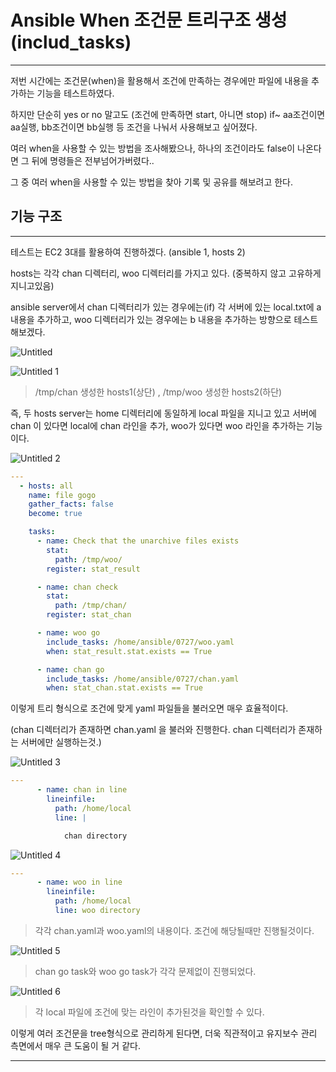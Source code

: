 # Ansible When 조건문 트리구조 생성(includ_tasks)

---

저번 시간에는 조건문(when)을 활용해서 조건에 만족하는 경우에만 파일에 내용을 추가하는 기능을 테스트하였다.

하지만 단순히 yes or no 말고도 (조건에 만족하면 start, 아니면 stop) if~ aa조건이면 aa실행, bb조건이면 bb실행 등 조건을 나눠서 사용해보고 싶어졌다.

여러 when을 사용할 수 있는 방법을 조사해봤으나, 하나의 조건이라도 false이 나온다면 그 뒤에 명령들은 전부넘어가버렸다..

그 중 여러 when을 사용할 수 있는 방법을 찾아 기록 및 공유를 해보려고 한다.

## 기능 구조

---

테스트는 EC2 3대를 활용하여 진행하겠다. (ansible 1, hosts 2)

hosts는 각각 chan 디렉터리, woo 디렉터리를 가지고 있다. (중복하지 않고 고유하게 지니고있음)

ansible server에서 chan 디렉터리가 있는 경우에는(if) 각 서버에 있는 local.txt에 a 내용을 추가하고, woo 디렉터리가 있는 경우에는 b 내용을 추가하는 방향으로 테스트해보겠다.

![Untitled](https://user-images.githubusercontent.com/84123877/181406169-38412387-82e8-4b7a-861c-41574f04314b.png)

![Untitled 1](https://user-images.githubusercontent.com/84123877/181406157-663f7d8c-df9d-43a8-b7b0-3d0f86c1c5be.png)

> /tmp/chan 생성한 hosts1(상단) , /tmp/woo 생성한 hosts2(하단)
> 

즉, 두 hosts server는 home 디렉터리에 동일하게 local 파일을 지니고 있고 서버에 chan 이 있다면 local에 chan 라인을 추가, woo가 있다면 woo 라인을 추가하는 기능이다.

![Untitled 2](https://user-images.githubusercontent.com/84123877/181406160-2419d7b3-0862-430a-b7d5-a642d69c044f.png)

```yaml
---
  - hosts: all
    name: file gogo
    gather_facts: false
    become: true

    tasks:
      - name: Check that the unarchive files exists
        stat:
          path: /tmp/woo/
        register: stat_result

      - name: chan check
        stat:
          path: /tmp/chan/
        register: stat_chan

      - name: woo go
        include_tasks: /home/ansible/0727/woo.yaml
        when: stat_result.stat.exists == True

      - name: chan go
        include_tasks: /home/ansible/0727/chan.yaml
        when: stat_chan.stat.exists == True
```

이렇게 트리 형식으로 조건에 맞게 yaml 파일들을 불러오면 매우 효율적이다.

(chan 디렉터리가 존재하면 chan.yaml 을 불러와 진행한다. chan 디렉터리가 존재하는 서버에만 실행하는것.)

![Untitled 3](https://user-images.githubusercontent.com/84123877/181406162-f00798fa-fa52-4ce6-85dd-ff67ff62f7a9.png)

```yaml
---
      - name: chan in line
        lineinfile:
          path: /home/local
          line: |

            chan directory
```

![Untitled 4](https://user-images.githubusercontent.com/84123877/181406163-158ce836-a01e-425a-bb3d-46da540080db.png)

```yaml
---
      - name: woo in line
        lineinfile:
          path: /home/local
          line: woo directory
```

> 각각 chan.yaml과 woo.yaml의 내용이다. 조건에 해당될때만 진행될것이다.
> 

![Untitled 5](https://user-images.githubusercontent.com/84123877/181406165-c0a1c323-c275-42b3-87dd-8df128f17390.png)

> chan go task와 woo go task가 각각 문제없이 진행되었다.
> 

![Untitled 6](https://user-images.githubusercontent.com/84123877/181406167-7f6eaee5-31cd-4803-b021-a8ab1a81b4b2.png)

> 각 local 파일에 조건에 맞는 라인이 추가된것을 확인할 수 있다.
> 

이렇게 여러 조건문을 tree형식으로 관리하게 된다면, 더욱 직관적이고 유지보수 관리 측면에서 매우 큰 도움이 될 거 같다.


---

